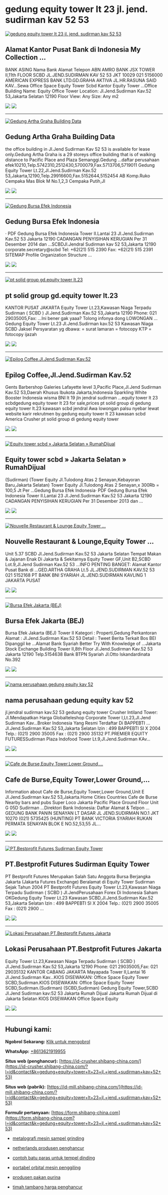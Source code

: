 # gedung equity tower lt 23 jl. jend. sudirman kav 52 53

<a href="https://swt.shibang-china.com/?l=id&img&k=gedung+equity+tower+lt+23+jl.+jend.+sudirman+kav+52+53" target="_blank">![gedung equity tower lt 23 jl. jend. sudirman kav 52 53](http://static.shibang-china.com/all-800x300/114.jpg)</a>

## Alamat Kantor Pusat Bank di Indonesia My Collection …
BANK ASING Nama Bank Alamat Telepon ABN AMRO BANK JSX TOWER II,11th FLOOR SCBD JL.JEND.SUDIRMAN KAV 52 53 JKT 10029 021 5156000 AMERICAN EXPRESS BANK LTD.GD.GRAHA AKTIVA JL.HR.RASUNA SAID KAV…Sewa Office Space Equity Tower Scbd Kantor Equity Tower …Office Building Name: Equity Office Tower Location: Jl.Jend.Sudirman Kav.52 53,Jakarta Selatan 12190 Floor View: Any Size: Any m2


<a href="https://whatsapp.shibangsoft.com/WhatsApp.php" target="_blank" title="WhatsApp">![](http://static.shibang-china.com/icon/whatsapp.png)</a> <a href="https://swt.shibang-china.com/?l=id&icon&k=gedung+equity+tower+lt+23+jl.+jend.+sudirman+kav+52+53" target="_blank">![](http://static.shibang-china.com/icon/chat-id.png)</a>

---

<a href="https://swt.shibang-china.com/?l=id&img&k=gedung+equity+tower+lt+23+jl.+jend.+sudirman+kav+52+53" target="_blank">![Gedung Artha Graha Building Data](http://static.shibang-china.com/all-800x300/1024.jpg)</a>

## Gedung Artha Graha Building Data
the office building in Jl.Jend Sudirman Kav 52 53 is available for lease only.Gedung Artha Graha is a 29 storeys office building that is of walking distance to Pacific Place and Plaza Semanggi.Gedung …daftar perusahaan efek10210,Telp.5742310,2512430,5700079,Fax.5713706,5719011 Gedung Equity Tower Lt.22,Jl.Jend.Sudirman Kav.52 53,Jakarta,12190,Telp.29916600,Fax.5152644,5152454 AB Komp.Ruko Cempaka Mas Blok M No.1,2,3 Cempaka Putih,Jl


<a href="https://whatsapp.shibangsoft.com/WhatsApp.php" target="_blank" title="WhatsApp">![](http://static.shibang-china.com/icon/whatsapp.png)</a> <a href="https://swt.shibang-china.com/?l=id&icon&k=gedung+equity+tower+lt+23+jl.+jend.+sudirman+kav+52+53" target="_blank">![](http://static.shibang-china.com/icon/chat-id.png)</a>

---

<a href="https://swt.shibang-china.com/?l=id&img&k=gedung+equity+tower+lt+23+jl.+jend.+sudirman+kav+52+53" target="_blank">![Gedung Bursa Efek Indonesia](http://static.shibang-china.com/all-800x300/1223.jpg)</a>

## Gedung Bursa Efek Indonesia
· PDF Gedung Bursa Efek Indonesia Tower II.Lantai 23 Jl.Jend.Sudirman Kav.52 53 Jakarta 12190 CADANGAN PENYISIHAN KERUGIAN Per 31 Desember 2014 dan …SCBDJl.Jendral Sudirman kav 52 53,Jakarta 12190 corporate.secretary@scbd Tel: +62(21) 515 2390 Fax: +62(21) 515 2391 SITEMAP Profile Organization Structure …


<a href="https://whatsapp.shibangsoft.com/WhatsApp.php" target="_blank" title="WhatsApp">![](http://static.shibang-china.com/icon/whatsapp.png)</a> <a href="https://swt.shibang-china.com/?l=id&icon&k=gedung+equity+tower+lt+23+jl.+jend.+sudirman+kav+52+53" target="_blank">![](http://static.shibang-china.com/icon/chat-id.png)</a>

---

<a href="https://swt.shibang-china.com/?l=id&img&k=gedung+equity+tower+lt+23+jl.+jend.+sudirman+kav+52+53" target="_blank">![pt solid group gd.equity tower lt.23](http://static.shibang-china.com/all-800x300/74.jpg)</a>

## pt solid group gd.equity tower lt.23
KANTOR PUSAT JAKARTA Equity Tower Lt.23,Kawasan Niaga Terpadu Sudirman ( SCBD ) Jl.Jend.Sudirman Kav.52 53,Jakarta 12190 Phone: 021 29035005,Fax: …Ini bener gak yaaa? Tolong infonya dong LOWONGAN …Gedung Equity Tower Lt.23 Jl.Jend.Sudirman kav.52 53 Kawasan Niaga SCBD Jaksel Persyaratan yg dbawa: = surat lamaran = fotocopy KTP = fotocopy ijazah


<a href="https://whatsapp.shibangsoft.com/WhatsApp.php" target="_blank" title="WhatsApp">![](http://static.shibang-china.com/icon/whatsapp.png)</a> <a href="https://swt.shibang-china.com/?l=id&icon&k=gedung+equity+tower+lt+23+jl.+jend.+sudirman+kav+52+53" target="_blank">![](http://static.shibang-china.com/icon/chat-id.png)</a>

---

<a href="https://swt.shibang-china.com/?l=id&img&k=gedung+equity+tower+lt+23+jl.+jend.+sudirman+kav+52+53" target="_blank">![Epilog Coffee,Jl.Jend.Sudirman Kav.52](http://static.shibang-china.com/all-800x300/1425.jpg)</a>

## Epilog Coffee,Jl.Jend.Sudirman Kav.52
Gents Barbershop Galeries Lafayette level 3,Pacific Place,Jl.Jend Sudirman Kav.52 53,Daerah Khusus Ibukota Jakarta,Indonesia Sparkling White Booster Indonesia wisma BNI lt 19 jln jendral sudirman …equity tower lt 23 scbdgedung equity tower lt 23 for sale,prices pt solid group di gedung equity tower lt.23 kawasan scbd jendral Awa lowongan palsu nyebar lewat website karir rekrutmen by.gedung equity tower lt 23 kawasan scbd America Crusher pt solid group di gedung equity tower


<a href="https://whatsapp.shibangsoft.com/WhatsApp.php" target="_blank" title="WhatsApp">![](http://static.shibang-china.com/icon/whatsapp.png)</a> <a href="https://swt.shibang-china.com/?l=id&icon&k=gedung+equity+tower+lt+23+jl.+jend.+sudirman+kav+52+53" target="_blank">![](http://static.shibang-china.com/icon/chat-id.png)</a>

---

<a href="https://swt.shibang-china.com/?l=id&img&k=gedung+equity+tower+lt+23+jl.+jend.+sudirman+kav+52+53" target="_blank">![Equity tower scbd » Jakarta Selatan » RumahDijual](http://static.shibang-china.com/all-800x300/316.jpg)</a>

## Equity tower scbd » Jakarta Selatan » RumahDijual
(Sudirman) (Tower Equity Jl.Tulodong Atas 2 Senayan,Kebayoran Baru,Jakarta Selatan) Tower Equity Jl.Tulodong Atas 2 Senayan,x 300Rb = 100,5 Jt Per …Gedung Bursa Efek Indonesia· PDF Gedung Bursa Efek Indonesia Tower II.Lantai 23 Jl.Jend.Sudirman Kav.52 53 Jakarta 12190 CADANGAN PENYISIHAN KERUGIAN Per 31 Desember 2013 dan …


<a href="https://whatsapp.shibangsoft.com/WhatsApp.php" target="_blank" title="WhatsApp">![](http://static.shibang-china.com/icon/whatsapp.png)</a> <a href="https://swt.shibang-china.com/?l=id&icon&k=gedung+equity+tower+lt+23+jl.+jend.+sudirman+kav+52+53" target="_blank">![](http://static.shibang-china.com/icon/chat-id.png)</a>

---

<a href="https://swt.shibang-china.com/?l=id&img&k=gedung+equity+tower+lt+23+jl.+jend.+sudirman+kav+52+53" target="_blank">![Nouvelle Restaurant & Lounge,Equity Tower …](http://static.shibang-china.com/all-800x300/1297.jpg)</a>

## Nouvelle Restaurant & Lounge,Equity Tower …
Unit 5.37 SCBD Jl.Jend.Sudirman Kav.52 53 Jakarta Selatan Tempat Makan & Jajanan Enak Di Jakarta & Sekitarnya Equity Tower GF,Unit B2,SCBD Lot.9,Jl.Jend Sudirman Kav.52 53 …INFO PENTING BANGET: Alamat Kantor Pusat Bank di …GED.ARTHA GRAHA Lt.5 JL.JEND.SUDIRMAN KAV.52 53 021 5152168 PT BANK BNI SYARIAH JL.JEND.SUDIRMAN KAVLING 1 JAKARTA PUSAT


<a href="https://whatsapp.shibangsoft.com/WhatsApp.php" target="_blank" title="WhatsApp">![](http://static.shibang-china.com/icon/whatsapp.png)</a> <a href="https://swt.shibang-china.com/?l=id&icon&k=gedung+equity+tower+lt+23+jl.+jend.+sudirman+kav+52+53" target="_blank">![](http://static.shibang-china.com/icon/chat-id.png)</a>

---

<a href="https://swt.shibang-china.com/?l=id&img&k=gedung+equity+tower+lt+23+jl.+jend.+sudirman+kav+52+53" target="_blank">![Bursa Efek Jakarta (BEJ)](http://static.shibang-china.com/all-800x300/638.jpg)</a>

## Bursa Efek Jakarta (BEJ)
Bursa Efek Jakarta (BEJ) Tower II Kategori : Properti,Gedung Perkantoran Alamat : Jl.Jend.Sudirman Kav.52 53 Detail : Tweet Berita Terkait Bos BEI Dipanggil ke …Alamat Bank Syariah Better Try With Knowledge of …Jakarta Stock Exchange Building Tower II,8th Floor Jl.Jend.Sudirman Kav.52 53 Jakarta 12190 Telp.5154638 Bank BTPN Syariah Jl.Otto Iskandardinata No.392


<a href="https://whatsapp.shibangsoft.com/WhatsApp.php" target="_blank" title="WhatsApp">![](http://static.shibang-china.com/icon/whatsapp.png)</a> <a href="https://swt.shibang-china.com/?l=id&icon&k=gedung+equity+tower+lt+23+jl.+jend.+sudirman+kav+52+53" target="_blank">![](http://static.shibang-china.com/icon/chat-id.png)</a>

---

<a href="https://swt.shibang-china.com/?l=id&img&k=gedung+equity+tower+lt+23+jl.+jend.+sudirman+kav+52+53" target="_blank">![nama perusahaan gedung equity kav 52](http://static.shibang-china.com/all-800x300/338.jpg)</a>

## nama perusahaan gedung equity kav 52
jl.jendral sudirman kav.52 53 gedung equity tower Crusher Intiland Tower: Jl.Mendapatkan Harga Globalteleshop Corporate Tower I,Lt.23,Jl.Jend Sudirman Kav…Broker Indonesia Yang Resmi Terdaftar Di BAPPEBTI …Jl.Jend.Sudirman Kav.52 53,Jakarta Selatan Izin : 499 BAPPEBTI SI X 2004 Telp.: (021) 2900 35005 Fax : (021) 2900 35132 PT.PREMIER EQUITY FUTURESSudirman Plaza Indofood Tower Lt.9,Jl.Jend.Sudirman KAv…


<a href="https://whatsapp.shibangsoft.com/WhatsApp.php" target="_blank" title="WhatsApp">![](http://static.shibang-china.com/icon/whatsapp.png)</a> <a href="https://swt.shibang-china.com/?l=id&icon&k=gedung+equity+tower+lt+23+jl.+jend.+sudirman+kav+52+53" target="_blank">![](http://static.shibang-china.com/icon/chat-id.png)</a>

---

<a href="https://swt.shibang-china.com/?l=id&img&k=gedung+equity+tower+lt+23+jl.+jend.+sudirman+kav+52+53" target="_blank">![Cafe de Burse,Equity Tower,Lower Ground,…](http://static.shibang-china.com/all-800x300/814.jpg)</a>

## Cafe de Burse,Equity Tower,Lower Ground,…
Information about Cafe de Burse,Equity Tower,Lower Ground,Unit E Jl.Jend.Sudirman kav.52 53,Jakarta.Home Cities Countries Cafe de Burse Nearby bars and pubs Super Loco Jakarta Pacific Place Ground Floor Unit G 05D Sudirman …Direktori Bank Indonesia: Daftar Alamat & Telpon …GEDUNG BANK PANIN SENAYAN LT DASAR JL JEND.SUDIRMAN NO.1 JKT 10270 (021) 5735425 (HUNTING) PT BANK VICTORIA SYARIAH RUKAN PERMATA SENAYAN BLOK E NO.52,53,55 JL…


<a href="https://whatsapp.shibangsoft.com/WhatsApp.php" target="_blank" title="WhatsApp">![](http://static.shibang-china.com/icon/whatsapp.png)</a> <a href="https://swt.shibang-china.com/?l=id&icon&k=gedung+equity+tower+lt+23+jl.+jend.+sudirman+kav+52+53" target="_blank">![](http://static.shibang-china.com/icon/chat-id.png)</a>

---

<a href="https://swt.shibang-china.com/?l=id&img&k=gedung+equity+tower+lt+23+jl.+jend.+sudirman+kav+52+53" target="_blank">![PT.Bestprofit Futures Sudirman Equity Tower](http://static.shibang-china.com/all-800x300/1512.jpg)</a>

## PT.Bestprofit Futures Sudirman Equity Tower
PT Bestprofit Futures Merupakan Salah Satu Anggota Bursa Berjangka Jakarta (Jakarta Futures Exchange) Beralamat di Equity Tower Sudirman Sejak Tahun 2004 PT Bestprofit Futures Equity Tower Lt.23,Kawasan Niaga Terpadu Sudirman ( SCBD ) Jl.JendPerusahaan Forex Di Indonesia Saham OKGedung Equity Tower Lt.23 Kawasan SCBD,Jl.Jend.Sudirman Kav.52 53,Jakarta Selatan Izin : 499 BAPPEBTI SI X 2004 Telp.: (021) 2900 35005 Fax : (021) 2900 …


<a href="https://whatsapp.shibangsoft.com/WhatsApp.php" target="_blank" title="WhatsApp">![](http://static.shibang-china.com/icon/whatsapp.png)</a> <a href="https://swt.shibang-china.com/?l=id&icon&k=gedung+equity+tower+lt+23+jl.+jend.+sudirman+kav+52+53" target="_blank">![](http://static.shibang-china.com/icon/chat-id.png)</a>

---

<a href="https://swt.shibang-china.com/?l=id&img&k=gedung+equity+tower+lt+23+jl.+jend.+sudirman+kav+52+53" target="_blank">![Lokasi Perusahaan PT.Bestprofit Futures Jakarta](http://static.shibang-china.com/all-800x300/743.jpg)</a>

## Lokasi Perusahaan PT.Bestprofit Futures Jakarta
Equity Tower Lt.23,Kawasan Niaga Terpadu Sudirman ( SCBD ) Jl.Jend.Sudirman Kav.52 53,Jakarta 12190 Phone: 021 29035005,Fax: 021 29035132 KANTOR CABANG JAKARTA Mayapada Tower II,Lantai 16 Jl.Jend.Sudirman Kav…KIOS DISEWAKAN: Office Space Equity Tower SCBD,Sudirman.KIOS DISEWAKAN: Office Space Equity Tower SCBD,Sudirman.(Sudirman) (SCBD,Sudirman) Gedung Equity Tower,SCBD Jl.Jend Sudirman kav:52 53 Jakarta Rumah Dijual Jakarta Rumah Dijual di Jakarta Selatan KIOS DISEWAKAN Office Space Equity


<a href="https://whatsapp.shibangsoft.com/WhatsApp.php" target="_blank" title="WhatsApp">![](http://static.shibang-china.com/icon/whatsapp.png)</a> <a href="https://swt.shibang-china.com/?l=id&icon&k=gedung+equity+tower+lt+23+jl.+jend.+sudirman+kav+52+53" target="_blank">![](http://static.shibang-china.com/icon/chat-id.png)</a>

---
## Hubungi kami:

**Ngobrol Sekarang:** [Klik untuk mengobrol](https://swt.shibang-china.com?l=id&contact&k=gedung+equity+tower+lt+23+jl.+jend.+sudirman+kav+52+53)

**WhatsApp:**  [+8613621919955](https://whatsapp.shibangsoft.com/WhatsApp.php)

**Situs web (penghancur):** [https://id-crusher.shibang-china.com/](https://id-crusher.shibang-china.com/?l=id&contact&k=gedung+equity+tower+lt+23+jl.+jend.+sudirman+kav+52+53)

**Situs web (pabrik):** [https://id-mill.shibang-china.com/](https://id-mill.shibang-china.com/?l=id&contact&k=gedung+equity+tower+lt+23+jl.+jend.+sudirman+kav+52+53)

**Formulir pertanyaan:** [https://form.shibang-china.com](https://form.shibang-china.com?l=id&contact&k=gedung+equity+tower+lt+23+jl.+jend.+sudirman+kav+52+53)

* [metalografi mesin sampel grinding](../27/metalografi%20mesin%20sampel%20grinding.md)

* [netherlands produsen penghancur](../30/netherlands%20produsen%20penghancur.md)

* [contoh batu paras untuk tempel dinding](../28/contoh%20batu%20paras%20untuk%20tempel%20dinding.md)

* [portabel orbital mesin penggiling](../27/portabel%20orbital%20mesin%20penggiling.md)

* [produsen pakan purina](../19/produsen%20pakan%20purina.md)

* [timah tambang harga penghancur](../21/timah%20tambang%20harga%20penghancur.md)